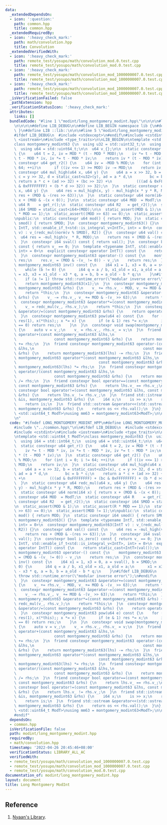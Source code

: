 ```yaml
---
data:
  _extendedDependsOn:
  - icon: ':question:'
    path: common.hpp
    title: common.hpp
  _extendedRequiredBy:
  - icon: ':heavy_check_mark:'
    path: math/convolution.hpp
    title: Convolution
  _extendedVerifiedWith:
  - icon: ':heavy_check_mark:'
    path: remote_test/yosupo/math/convolution_mod.0.test.cpp
    title: remote_test/yosupo/math/convolution_mod.0.test.cpp
  - icon: ':heavy_check_mark:'
    path: remote_test/yosupo/math/convolution_mod_1000000007.0.test.cpp
    title: remote_test/yosupo/math/convolution_mod_1000000007.0.test.cpp
  - icon: ':heavy_check_mark:'
    path: remote_test/yosupo/math/convolution_mod_1000000007.0.test.cpp
    title: remote_test/yosupo/math/convolution_mod_1000000007.0.test.cpp
  _isVerificationFailed: false
  _pathExtension: hpp
  _verificationStatusIcon: ':heavy_check_mark:'
  attributes:
    links: []
  bundledCode: "#line 1 \"modint/long_montgomery_modint.hpp\"\n\n\n\n#line 1 \"common.hpp\"\
    \n\n\n\n#define LIB_DEBUG\n\n#define LIB_BEGIN namespace lib {\n#define LIB_END\
    \ }\n#define LIB ::lib::\n\n\n#line 5 \"modint/long_montgomery_modint.hpp\"\n\n\
    #ifdef LIB_DEBUG\n  #include <stdexcept>\n#endif\n#include <cstdint>\n#include\
    \ <iostream>\n#include <type_traits>\n\nLIB_BEGIN\n\ntemplate <std::uint64_t ModT>\n\
    class montgomery_modint63 {\n  using u32 = std::uint32_t;\n  using i64 = std::int64_t;\n\
    \  using u64 = std::uint64_t;\n\n  u64 v_{};\n\n  static constexpr u64 get_r()\
    \ {\n    u64 t = 2, iv = MOD * (t - MOD * MOD);\n    iv *= t - MOD * iv, iv *=\
    \ t - MOD * iv, iv *= t - MOD * iv;\n    return iv * (t - MOD * iv);\n  }\n  static\
    \ constexpr u64 get_r2() {\n    u64 iv = -MOD % MOD;\n    for (int i = 0; i !=\
    \ 64; ++i)\n      if ((iv <<= 1) >= MOD) iv -= MOD;\n    return iv;\n  }\n  static\
    \ constexpr u64 mul_high(u64 x, u64 y) {\n    u64 a = x >> 32, b = static_cast<u32>(x),\
    \ c = y >> 32, d = static_cast<u32>(y), ad = a * d,\n        bc = b * c;\n   \
    \ return a * c + (ad >> 32) + (bc >> 32) +\n           (((ad & 0xFFFFFFFF) + (bc\
    \ & 0xFFFFFFFF) + (b * d >> 32)) >> 32);\n  }\n  static constexpr u64 redc_mul(u64\
    \ x, u64 y) {\n    u64 res = mul_high(x, y) - mul_high(x * y * R, MOD);\n    return\
    \ res + (MOD & -(res >> 63));\n  }\n  static constexpr u64 norm(i64 x) { return\
    \ x + (MOD & -(x < 0)); }\n\n  static constexpr u64 MOD  = ModT;\n  static constexpr\
    \ u64 R    = get_r();\n  static constexpr u64 R2   = get_r2();\n  static constexpr\
    \ i64 SMOD = static_cast<i64>(MOD);\n\n  static_assert(MOD & 1);\n  static_assert(R\
    \ * MOD == 1);\n  static_assert((MOD >> 63) == 0);\n  static_assert(MOD != 1);\n\
    \npublic:\n  static constexpr u64 mod() { return MOD; }\n  static constexpr i64\
    \ smod() { return SMOD; }\n  constexpr montgomery_modint63() {}\n  template <typename\
    \ IntT, std::enable_if_t<std::is_integral_v<IntT>, int> = 0>\n  constexpr montgomery_modint63(IntT\
    \ v) : v_(redc_mul(norm(v % SMOD), R2)) {}\n  constexpr u64 val() const {\n  \
    \  u64 res = -mul_high(v_ * R, MOD);\n    return res + (MOD & -(res >> 63));\n\
    \  }\n  constexpr i64 sval() const { return val(); }\n  constexpr bool is_zero()\
    \ const { return v_ == 0; }\n  template <typename IntT, std::enable_if_t<std::is_integral_v<IntT>,\
    \ int> = 0>\n  explicit constexpr operator IntT() const {\n    return static_cast<IntT>(val());\n\
    \  }\n  constexpr montgomery_modint63 operator-() const {\n    montgomery_modint63\
    \ res;\n    res.v_ = (MOD & -(v_ != 0)) - v_;\n    return res;\n  }\n  constexpr\
    \ montgomery_modint63 inv() const {\n    i64 x1 = 1, x3 = 0, a = sval(), b = SMOD;\n\
    \    while (b != 0) {\n      i64 q = a / b, x1_old = x1, a_old = a;\n      x1\
    \ = x3, x3 = x1_old - x3 * q, a = b, b = a_old - b * q;\n    }\n#ifdef LIB_DEBUG\n\
    \    if (a != 1) throw std::runtime_error(\"modular inverse error\");\n#endif\n\
    \    return montgomery_modint63(x1);\n  }\n  constexpr montgomery_modint63 &operator+=(const\
    \ montgomery_modint63 &rhs) {\n    v_ += rhs.v_ - MOD, v_ += MOD & -(v_ >> 63);\n\
    \    return *this;\n  }\n  constexpr montgomery_modint63 &operator-=(const montgomery_modint63\
    \ &rhs) {\n    v_ -= rhs.v_, v_ += MOD & -(v_ >> 63);\n    return *this;\n  }\n\
    \  constexpr montgomery_modint63 &operator*=(const montgomery_modint63 &rhs) {\n\
    \    v_ = redc_mul(v_, rhs.v_);\n    return *this;\n  }\n  constexpr montgomery_modint63\
    \ &operator/=(const montgomery_modint63 &rhs) {\n    return operator*=(rhs.inv());\n\
    \  }\n  constexpr montgomery_modint63 pow(u64 e) const {\n    for (montgomery_modint63\
    \ res(1), x(*this);; x *= x) {\n      if (e & 1) res *= x;\n      if ((e >>= 1)\
    \ == 0) return res;\n    }\n  }\n  constexpr void swap(montgomery_modint63 &rhs)\
    \ {\n    auto v = v_;\n    v_ = rhs.v_, rhs.v_ = v;\n  }\n  friend constexpr montgomery_modint63\
    \ operator+(const montgomery_modint63 &lhs,\n                                \
    \                 const montgomery_modint63 &rhs) {\n    return montgomery_modint63(lhs)\
    \ += rhs;\n  }\n  friend constexpr montgomery_modint63 operator-(const montgomery_modint63\
    \ &lhs,\n                                                 const montgomery_modint63\
    \ &rhs) {\n    return montgomery_modint63(lhs) -= rhs;\n  }\n  friend constexpr\
    \ montgomery_modint63 operator*(const montgomery_modint63 &lhs,\n            \
    \                                     const montgomery_modint63 &rhs) {\n    return\
    \ montgomery_modint63(lhs) *= rhs;\n  }\n  friend constexpr montgomery_modint63\
    \ operator/(const montgomery_modint63 &lhs,\n                                \
    \                 const montgomery_modint63 &rhs) {\n    return montgomery_modint63(lhs)\
    \ /= rhs;\n  }\n  friend constexpr bool operator==(const montgomery_modint63 &lhs,\
    \ const montgomery_modint63 &rhs) {\n    return lhs.v_ == rhs.v_;\n  }\n  friend\
    \ constexpr bool operator!=(const montgomery_modint63 &lhs, const montgomery_modint63\
    \ &rhs) {\n    return lhs.v_ != rhs.v_;\n  }\n  friend std::istream &operator>>(std::istream\
    \ &is, montgomery_modint63 &rhs) {\n    i64 x;\n    is >> x;\n    rhs = montgomery_modint63(x);\n\
    \    return is;\n  }\n  friend std::ostream &operator<<(std::ostream &os, const\
    \ montgomery_modint63 &rhs) {\n    return os << rhs.val();\n  }\n};\n\ntemplate\
    \ <std::uint64_t ModT>\nusing mm63 = montgomery_modint63<ModT>;\n\nLIB_END\n\n\
    \n"
  code: "#ifndef LONG_MONTGOMERY_MODINT_HPP\n#define LONG_MONTGOMERY_MODINT_HPP\n\n\
    #include \"../common.hpp\"\n\n#ifdef LIB_DEBUG\n  #include <stdexcept>\n#endif\n\
    #include <cstdint>\n#include <iostream>\n#include <type_traits>\n\nLIB_BEGIN\n\
    \ntemplate <std::uint64_t ModT>\nclass montgomery_modint63 {\n  using u32 = std::uint32_t;\n\
    \  using i64 = std::int64_t;\n  using u64 = std::uint64_t;\n\n  u64 v_{};\n\n\
    \  static constexpr u64 get_r() {\n    u64 t = 2, iv = MOD * (t - MOD * MOD);\n\
    \    iv *= t - MOD * iv, iv *= t - MOD * iv, iv *= t - MOD * iv;\n    return iv\
    \ * (t - MOD * iv);\n  }\n  static constexpr u64 get_r2() {\n    u64 iv = -MOD\
    \ % MOD;\n    for (int i = 0; i != 64; ++i)\n      if ((iv <<= 1) >= MOD) iv -=\
    \ MOD;\n    return iv;\n  }\n  static constexpr u64 mul_high(u64 x, u64 y) {\n\
    \    u64 a = x >> 32, b = static_cast<u32>(x), c = y >> 32, d = static_cast<u32>(y),\
    \ ad = a * d,\n        bc = b * c;\n    return a * c + (ad >> 32) + (bc >> 32)\
    \ +\n           (((ad & 0xFFFFFFFF) + (bc & 0xFFFFFFFF) + (b * d >> 32)) >> 32);\n\
    \  }\n  static constexpr u64 redc_mul(u64 x, u64 y) {\n    u64 res = mul_high(x,\
    \ y) - mul_high(x * y * R, MOD);\n    return res + (MOD & -(res >> 63));\n  }\n\
    \  static constexpr u64 norm(i64 x) { return x + (MOD & -(x < 0)); }\n\n  static\
    \ constexpr u64 MOD  = ModT;\n  static constexpr u64 R    = get_r();\n  static\
    \ constexpr u64 R2   = get_r2();\n  static constexpr i64 SMOD = static_cast<i64>(MOD);\n\
    \n  static_assert(MOD & 1);\n  static_assert(R * MOD == 1);\n  static_assert((MOD\
    \ >> 63) == 0);\n  static_assert(MOD != 1);\n\npublic:\n  static constexpr u64\
    \ mod() { return MOD; }\n  static constexpr i64 smod() { return SMOD; }\n  constexpr\
    \ montgomery_modint63() {}\n  template <typename IntT, std::enable_if_t<std::is_integral_v<IntT>,\
    \ int> = 0>\n  constexpr montgomery_modint63(IntT v) : v_(redc_mul(norm(v % SMOD),\
    \ R2)) {}\n  constexpr u64 val() const {\n    u64 res = -mul_high(v_ * R, MOD);\n\
    \    return res + (MOD & -(res >> 63));\n  }\n  constexpr i64 sval() const { return\
    \ val(); }\n  constexpr bool is_zero() const { return v_ == 0; }\n  template <typename\
    \ IntT, std::enable_if_t<std::is_integral_v<IntT>, int> = 0>\n  explicit constexpr\
    \ operator IntT() const {\n    return static_cast<IntT>(val());\n  }\n  constexpr\
    \ montgomery_modint63 operator-() const {\n    montgomery_modint63 res;\n    res.v_\
    \ = (MOD & -(v_ != 0)) - v_;\n    return res;\n  }\n  constexpr montgomery_modint63\
    \ inv() const {\n    i64 x1 = 1, x3 = 0, a = sval(), b = SMOD;\n    while (b !=\
    \ 0) {\n      i64 q = a / b, x1_old = x1, a_old = a;\n      x1 = x3, x3 = x1_old\
    \ - x3 * q, a = b, b = a_old - b * q;\n    }\n#ifdef LIB_DEBUG\n    if (a != 1)\
    \ throw std::runtime_error(\"modular inverse error\");\n#endif\n    return montgomery_modint63(x1);\n\
    \  }\n  constexpr montgomery_modint63 &operator+=(const montgomery_modint63 &rhs)\
    \ {\n    v_ += rhs.v_ - MOD, v_ += MOD & -(v_ >> 63);\n    return *this;\n  }\n\
    \  constexpr montgomery_modint63 &operator-=(const montgomery_modint63 &rhs) {\n\
    \    v_ -= rhs.v_, v_ += MOD & -(v_ >> 63);\n    return *this;\n  }\n  constexpr\
    \ montgomery_modint63 &operator*=(const montgomery_modint63 &rhs) {\n    v_ =\
    \ redc_mul(v_, rhs.v_);\n    return *this;\n  }\n  constexpr montgomery_modint63\
    \ &operator/=(const montgomery_modint63 &rhs) {\n    return operator*=(rhs.inv());\n\
    \  }\n  constexpr montgomery_modint63 pow(u64 e) const {\n    for (montgomery_modint63\
    \ res(1), x(*this);; x *= x) {\n      if (e & 1) res *= x;\n      if ((e >>= 1)\
    \ == 0) return res;\n    }\n  }\n  constexpr void swap(montgomery_modint63 &rhs)\
    \ {\n    auto v = v_;\n    v_ = rhs.v_, rhs.v_ = v;\n  }\n  friend constexpr montgomery_modint63\
    \ operator+(const montgomery_modint63 &lhs,\n                                \
    \                 const montgomery_modint63 &rhs) {\n    return montgomery_modint63(lhs)\
    \ += rhs;\n  }\n  friend constexpr montgomery_modint63 operator-(const montgomery_modint63\
    \ &lhs,\n                                                 const montgomery_modint63\
    \ &rhs) {\n    return montgomery_modint63(lhs) -= rhs;\n  }\n  friend constexpr\
    \ montgomery_modint63 operator*(const montgomery_modint63 &lhs,\n            \
    \                                     const montgomery_modint63 &rhs) {\n    return\
    \ montgomery_modint63(lhs) *= rhs;\n  }\n  friend constexpr montgomery_modint63\
    \ operator/(const montgomery_modint63 &lhs,\n                                \
    \                 const montgomery_modint63 &rhs) {\n    return montgomery_modint63(lhs)\
    \ /= rhs;\n  }\n  friend constexpr bool operator==(const montgomery_modint63 &lhs,\
    \ const montgomery_modint63 &rhs) {\n    return lhs.v_ == rhs.v_;\n  }\n  friend\
    \ constexpr bool operator!=(const montgomery_modint63 &lhs, const montgomery_modint63\
    \ &rhs) {\n    return lhs.v_ != rhs.v_;\n  }\n  friend std::istream &operator>>(std::istream\
    \ &is, montgomery_modint63 &rhs) {\n    i64 x;\n    is >> x;\n    rhs = montgomery_modint63(x);\n\
    \    return is;\n  }\n  friend std::ostream &operator<<(std::ostream &os, const\
    \ montgomery_modint63 &rhs) {\n    return os << rhs.val();\n  }\n};\n\ntemplate\
    \ <std::uint64_t ModT>\nusing mm63 = montgomery_modint63<ModT>;\n\nLIB_END\n\n\
    #endif"
  dependsOn:
  - common.hpp
  isVerificationFile: false
  path: modint/long_montgomery_modint.hpp
  requiredBy:
  - math/convolution.hpp
  timestamp: '2022-04-26 20:45:46+08:00'
  verificationStatus: LIBRARY_ALL_AC
  verifiedWith:
  - remote_test/yosupo/math/convolution_mod_1000000007.0.test.cpp
  - remote_test/yosupo/math/convolution_mod_1000000007.0.test.cpp
  - remote_test/yosupo/math/convolution_mod.0.test.cpp
documentation_of: modint/long_montgomery_modint.hpp
layout: document
title: Long Montgomery ModInt
---
```


## Reference

1. [Nyaan's Library](https://nyaannyaan.github.io/library/modint/montgomery-modint.hpp).